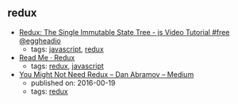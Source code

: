 redux 
---
* [Redux: The Single Immutable State Tree - js Video Tutorial #free @eggheadio](https://egghead.io/lessons/javascript-redux-the-single-immutable-state-tree)
    * tags: [javascript](../tags/javascript.md), [redux](../tags/redux.md)
* [Read Me · Redux](http://redux.js.org/)
    * tags: [redux](../tags/redux.md), [javascript](../tags/javascript.md)
* [You Might Not Need Redux – Dan Abramov – Medium](https://medium.com/@dan_abramov/you-might-not-need-redux-be46360cf367)
    * published on: 2016-00-19
    * tags: [redux](../tags/redux.md)
